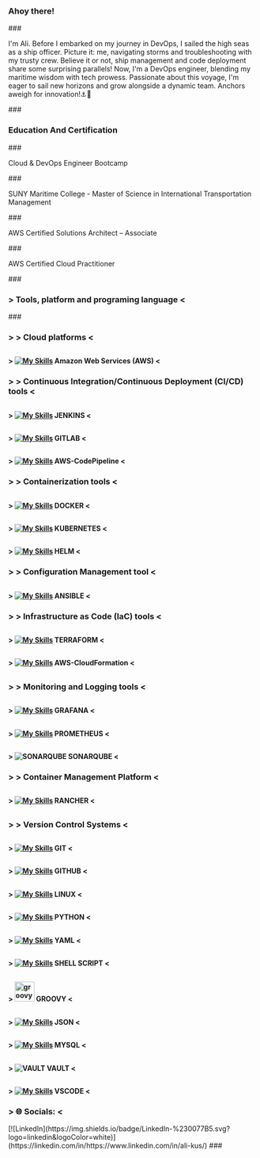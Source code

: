 <h3 align="left">Ahoy there!</h3>
###
<p align="left">I'm Ali. Before I embarked on my journey in DevOps, I sailed the high seas as a ship officer. Picture it: me, navigating storms and troubleshooting with my trusty crew. Believe it or not, ship management and code deployment share some surprising parallels! Now, I'm a DevOps engineer, blending my maritime wisdom with tech prowess. Passionate about this voyage, I'm eager to sail new horizons and grow alongside a dynamic team. Anchors aweigh for innovation!⚓🚀</p>
###
<h3 align="left"> Education And Certification </h3>
###
<p align="left">Cloud & DevOps Engineer Bootcamp</p>
###
<p align="left">SUNY Maritime College  -  Master of Science in International Transportation Management</p>
###
<p align="left">AWS Certified Solutions Architect – Associate</p>
###
<p align="left">AWS Certified Cloud Practitioner</p>
###
<h3 align="left">> Tools, platform and programing language <</h3>
###

### <h3 align="left">> > Cloud platforms <</h3> 
## <h4 align="left">> [![My Skills](https://skillicons.dev/icons?i=aws)](https://skillicons.dev)  Amazon Web Services (AWS) <</h4> 

### <h3 align="left">> > Continuous Integration/Continuous Deployment (CI/CD) tools <</h3> 
## <h4 align="left">> [![My Skills](https://skillicons.dev/icons?i=jenkins)](https://skillicons.dev) JENKINS <</h4>
## <h4 align="left">> [![My Skills](https://skillicons.dev/icons?i=gitlab)](https://skillicons.dev) GITLAB <</h4>
## <h4 align="left">> [![My Skills](https://skillicons.dev/icons?i=aws)](https://skillicons.dev) AWS-CodePipeline <</h4>

### <h3 align="left">> > Containerization tools <</h3>
## <h4 align="left">> [![My Skills](https://skillicons.dev/icons?i=docker&perline=3)](https://skillicons.dev) DOCKER <</h4> 
## <h4 align="left">> [![My Skills](https://skillicons.dev/icons?i=kubernetes&perline=3)](https://skillicons.dev) KUBERNETES <</h4> 
## <h4 align="left">> [![My Skills](https://skillicons.dev/icons?i=helm&perline=3)](https://skillicons.dev) HELM <</h4>

### <h3 align="left">> > Configuration Management tool <</h3>
## <h4 align="left">> [![My Skills](https://skillicons.dev/icons?i=ansible)](https://skillicons.dev) ANSIBLE <</h4> 

### <h3 align="left">> > Infrastructure as Code (IaC) tools <</h3>
## <h4 align="left">> [![My Skills](https://skillicons.dev/icons?i=terraform)](https://skillicons.dev) TERRAFORM <</h4> 
## <h4 align="left">> [![My Skills](https://skillicons.dev/icons?i=aws)](https://skillicons.dev) AWS-CloudFormation <</h4> 
## <h3 align="left">> > Monitoring and Logging tools <</h3>
 
## <h4 align="left">> [![My Skills](https://skillicons.dev/icons?i=grafana)](https://skillicons.dev) GRAFANA <</h4> 
## <h4 align="left">> [![My Skills](https://skillicons.dev/icons?i=prometheus)](https://skillicons.dev) PROMETHEUS <</h4>
## <h4 align="left">> ![SONARQUBE](https://img.shields.io/badge/sonarqube-4E9BCD.svg?style=for-the-badge&logo=sonarqube&logoColor=white&color=%234E9BCD) SONARQUBE <</h4>

### <h3 align="left">> > Container Management Platform <</h3>
## <h4 align="left">> [![My Skills](https://skillicons.dev/icons?i=rancher)](https://skillicons.dev) RANCHER <</h4> 

## <h3 align="left">> > Version Control Systems  <</h3>
## <h4 align="left">> [![My Skills](https://skillicons.dev/icons?i=git)](https://skillicons.dev) GIT <</h4> 
## <h4 align="left">> [![My Skills](https://skillicons.dev/icons?i=github)](https://skillicons.dev) GITHUB <</h4>   
  
## <h4 align="left">> [![My Skills](https://skillicons.dev/icons?i=linux)](https://skillicons.dev) LINUX <</h4> 
## <h4 align="left">> [![My Skills](https://skillicons.dev/icons?i=py )](https://skillicons.dev) PYTHON <</h4> 
## <h4 align="left">> [![My Skills](https://skillicons.dev/icons?i=yaml)](https://skillicons.dev) YAML <</h4> 
## <h4 align="left">> [![My Skills](https://skillicons.dev/icons?i=bash)](https://skillicons.dev) SHELL SCRIPT <</h4> 
## <h4 align="left">>  <img src="https://cdn.jsdelivr.net/gh/devicons/devicon/icons/groovy/groovy-original.svg" height="40" alt="groovy logo"  /> GROOVY <</h4> 
## <h4 align="left">> [![My Skills](https://skillicons.dev/icons?i=js )](https://skillicons.dev) JSON <</h4> 
## <h4 align="left">> [![My Skills](https://skillicons.dev/icons?i=mysql)](https://skillicons.dev) MYSQL <</h4>
## <h4 align="left">> ![VAULT](https://img.shields.io/badge/vault-FFEC6E.svg?style=for-the-badge&logo=vault&logoColor=white&color=%23FFEC6E) VAULT <</h4> 
## <h4 align="left">> [![My Skills](https://skillicons.dev/icons?i=vscode)](https://skillicons.dev) VSCODE <</h4> 

###
<h3 align="left">> 🌐 Socials: <</h3>
[![LinkedIn](https://img.shields.io/badge/LinkedIn-%230077B5.svg?logo=linkedin&logoColor=white)](https://linkedin.com/in/https://www.linkedin.com/in/ali-kus/) 
###

